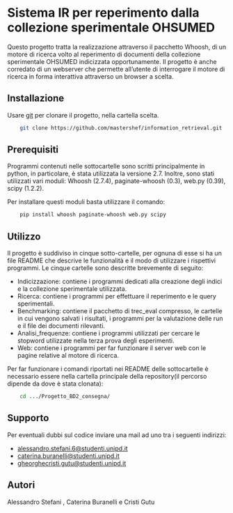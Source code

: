 # Sistema IR per reperimento dalla collezione sperimentale OHSUMED

Questo progetto tratta la realizzazione attraverso il pacchetto Whoosh, di un motore di ricerca volto al reperimento di documenti della collezione sperimentale OHSUMED indicizzata opportunamente. 
Il progetto è anche corredato di un webserver che permette all’utente di interrogare il motore di ricerca in forma interattiva attraverso un browser a scelta.


## Installazione

Usare [git](https://git-scm.com/downloads) per clonare il progetto, nella cartella scelta.

```bash
    git clone https://github.com/mastershef/information_retrieval.git
```

## Prerequisiti
Programmi contenuti nelle sottocartelle sono scritti principalmente in python, in particolare, è stata utilizzata la versione 2.7.
Inoltre, sono stati utilizzati vari moduli: Whoosh (2.7.4), paginate-whoosh (0.3), web.py (0.39), scipy (1.2.2).

Per installare questi moduli basta utilizzare il comando:
```bash
    pip install whoosh paginate-whoosh web.py scipy
```

## Utilizzo
Il progetto è suddiviso in cinque sotto-cartelle, per ognuna di esse si ha un file README che descrive le funzionalità e il modo di utilizzare i rispettivi programmi.
Le cinque cartelle sono descritte brevemente di seguito:
* Indicizzazione: contiene i programmi dedicati alla creazione degli indici e la collezione sperimentale utilizzata.
* Ricerca: contiene i programmi per effettuare il reperimento e le  query sperimentali.
* Benchmarking: contiene il pacchetto di trec_eval compresso, le cartelle in cui vengono salvati i risultati, i programmi per la valutazione delle run e  il file dei documenti rilevanti.
* Analisi_frequenze: contiene i programmi utilizzati per cercare le stopword utilizzate nella terza prova degli esperimenti.
* Web: contiene i programmi per far funzionare il server web con le pagine relative al motore di ricerca.

Per far funzionare i comandi riportati nei README delle sottocartelle  è necessario essere nella cartella principale della repository(il percorso dipende da dove è stata clonata):
```bash
    cd .../Progetto_BD2_consegna/
```

## Supporto
Per eventuali dubbi sul codice inviare una mail ad uno tra i seguenti indirizzi:
* alessandro.stefani.6@studenti.unipd.it
* caterina.buranelli@studenti.unipd.it
* gheorghecristi.gutu@studenti.unipd.it

## Autori
Alessandro Stefani , Caterina Buranelli e Cristi Gutu

